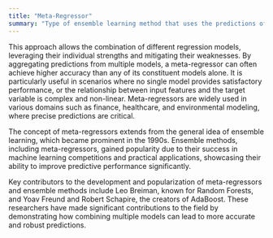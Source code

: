 ```yaml
---
title: "Meta-Regressor"
summary: "Type of ensemble learning method that uses the predictions of several base regression models to train a second-level model to make a final prediction."
---
```

This approach allows the combination of different regression models, leveraging their individual strengths and mitigating their weaknesses. By aggregating predictions from multiple models, a meta-regressor can often achieve higher accuracy than any of its constituent models alone. It is particularly useful in scenarios where no single model provides satisfactory performance, or the relationship between input features and the target variable is complex and non-linear. Meta-regressors are widely used in various domains such as finance, healthcare, and environmental modeling, where precise predictions are critical.

The concept of meta-regressors extends from the general idea of ensemble learning, which became prominent in the 1990s. Ensemble methods, including meta-regressors, gained popularity due to their success in machine learning competitions and practical applications, showcasing their ability to improve predictive performance significantly.

Key contributors to the development and popularization of meta-regressors and ensemble methods include Leo Breiman, known for Random Forests, and Yoav Freund and Robert Schapire, the creators of AdaBoost. These researchers have made significant contributions to the field by demonstrating how combining multiple models can lead to more accurate and robust predictions.

